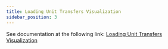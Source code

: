 ```yaml
---
title: Loading Unit Transfers Visualization
sidebar_position: 3
---
```


See documentation at the following link: [Loading Unit Transfers Visualization](/docs/logistics/udc/loading-unit-management/search-pallet)